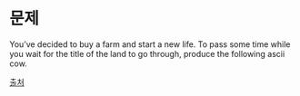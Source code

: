 # 문제

You’ve decided to buy a farm and start a new life. To pass some time while you wait for the title of the land to go through, produce the following ascii cow.

[출처](https://www.acmicpc.net/problem/1809)
